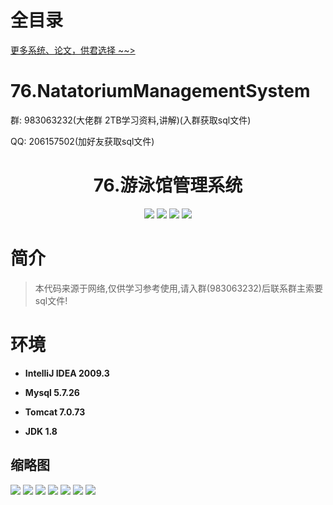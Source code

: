 # 全目录

[更多系统、论文，供君选择 ~~>](https://www.yuque.com/wisebit/blog)

# 76.NatatoriumManagementSystem

<p>群: 983063232(大佬群 2TB学习资料,讲解)(入群获取sql文件)</p>
<p>QQ: 206157502(加好友获取sql文件)</p>

<p><h1 align="center">76.游泳馆管理系统</h1></p>


<p align="center">
	<img src="https://img.shields.io/badge/jdk-1.8-orange.svg"/>
    <img src="https://img.shields.io/badge/spring-5.x-lightgrey.svg"/>
    <img src="https://img.shields.io/badge/springmvc-3.x-blue.svg"/>
    <img src="https://img.shields.io/badge/mybatis-3.x-yellow.svg"/>
</p>

# 简介


> 本代码来源于网络,仅供学习参考使用,请入群(983063232)后联系群主索要sql文件!



# 环境

- <b>IntelliJ IDEA 2009.3</b>

- <b>Mysql 5.7.26</b>

- <b>Tomcat 7.0.73</b>

- <b>JDK 1.8</b>




## 缩略图

![](https://bitwise.oss-cn-heyuan.aliyuncs.com/2024/9/10/0f8d170f-9886-4ec4-9dc5-0a74c639e278.png)
![](https://bitwise.oss-cn-heyuan.aliyuncs.com/2024/9/10/98d62009-a4ed-4867-b76d-adc191547f5e.png)
![](https://bitwise.oss-cn-heyuan.aliyuncs.com/2024/9/10/c24e4ec1-e96e-4f42-a649-63d1989df9ce.png)
![](https://bitwise.oss-cn-heyuan.aliyuncs.com/2024/9/10/4a316d0a-5d09-4d1b-8bcd-ddc2c8f5702f.png)
![](https://bitwise.oss-cn-heyuan.aliyuncs.com/2024/9/10/2fd9a6e2-c013-4415-a535-187f453bbf58.png)
![](https://bitwise.oss-cn-heyuan.aliyuncs.com/2024/9/10/ac429072-fd35-4550-ab98-3de2d9d699fa.png)
![](https://bitwise.oss-cn-heyuan.aliyuncs.com/2024/9/10/ea59b624-ca95-47af-a84c-d94124cfa2e9.png)




